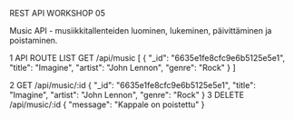 REST API WORKSHOP 05

Music API - musiikkitallenteiden luominen, lukeminen, päivittäminen ja poistaminen.

1 API ROUTE LIST
GET /api/music
[
  {
    "_id": "6635e1fe8cfc9e6b5125e5e1",
    "title": "Imagine",
    "artist": "John Lennon",
    "genre": "Rock"
  }
]

2 GET /api/music/:id
{
  "_id": "6635e1fe8cfc9e6b5125e5e1",
  "title": "Imagine",
  "artist": "John Lennon",
  "genre": "Rock"
}
 3 DELETE /api/music/:id
 {
  "message": "Kappale on poistettu"
}
